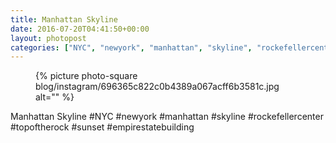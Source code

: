 ```yaml
---
title: Manhattan Skyline
date: 2016-07-20T04:41:50+00:00
layout: photopost
categories: ["NYC", "newyork", "manhattan", "skyline", "rockefellercenter", "topoftherock", "sunset", "empirestatebuilding", "photos", "instagram"]
---
```


<figure class="photo photo--square">
  {% picture photo-square blog/instagram/696365c822c0b4389a067acff6b3581c.jpg alt="" %}
</figure>

Manhattan Skyline
#NYC #newyork #manhattan #skyline #rockefellercenter #topoftherock #sunset #empirestatebuilding
